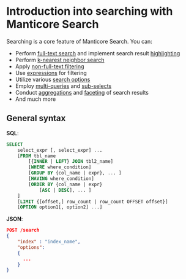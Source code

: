 # Introduction into searching with Manticore Search

Searching is a core feature of Manticore Search. You can:
* Perform [full-text search](../Searching/Full_text_matching/Basic_usage.md#MATCH) and implement search result [highlighting](../Searching/Highlighting.md)
* Perform [k-nearest neighbor search](../Searching/KNN.md)
* Apply [non-full-text filtering](../Searching/Filters.md)
* Use [expressions](../Searching/Expressions.md) for filtering
* Utilize various [search options](../Searching/Options.md)
* Employ [multi-queries](../Searching/Multi-queries.md) and [sub-selects](../Searching/Sub-selects.md)
* Conduct [aggregations](../Searching/Grouping.md) and [faceting](../Searching/Faceted_search.md) of search results
* And much more

## General syntax

**SQL**:
```sql
SELECT
    select_expr [, select_expr] ...
    [FROM tbl_name
        [{INNER | LEFT} JOIN tbl2_name]
        [WHERE where_condition]
        [GROUP BY {col_name | expr}, ... ]
        [HAVING where_condition]
        [ORDER BY {col_name | expr}
            [ASC | DESC], ... ]
    ]
    [LIMIT {[offset,] row_count | row_count OFFSET offset}]
    [OPTION option1[, option2] ...]

```

**JSON**:
```json
POST /search
{   
    "index" : "index_name",
    "options":   
    {
      ...
    }
}
```
<!-- proofread -->
